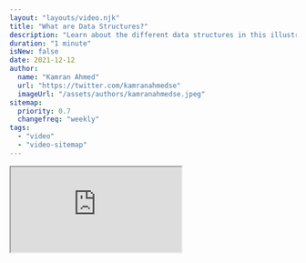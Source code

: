 ```yaml
---
layout: "layouts/video.njk"
title: "What are Data Structures?"
description: "Learn about the different data structures in this illustrated series"
duration: "1 minute"
isNew: false
date: 2021-12-12
author:
  name: "Kamran Ahmed"
  url: "https://twitter.com/kamranahmedse"
  imageUrl: "/assets/authors/kamranahmedse.jpeg"
sitemap:
  priority: 0.7
  changefreq: "weekly"
tags:
  - "video"
  - "video-sitemap"
---
```


<iframe class="w-full aspect-video mb-5" src="https://www.youtube.com/embed/9rhT3P1MDHk" title="What are Data Structures?"></iframe>
